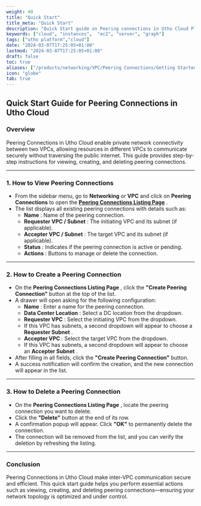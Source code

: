 ```yaml
---
weight: 40
title: "Quick Start"
title_meta: "Quick Start"
description: "Quick Start guide on Peering connections in Utho Cloud Platform"
keywords: ["cloud", "instances",  "ec2", "server", "graph"]
tags: ["utho platform","cloud"]
date: "2024-03-07T17:25:05+01:00"
lastmod: "2024-03-07T17:25:05+01:00"
draft: false
toc: true
aliases: ["/products/networking/VPC/Peering Connections/Getting Started/Quick Start"]
icon: "globe"
tab: true
---
```




## **Quick Start Guide for Peering Connections in Utho Cloud**

### **Overview**

Peering Connections in Utho Cloud enable private network connectivity between two VPCs, allowing resources in different VPCs to communicate securely without traversing the public internet. This guide provides step-by-step instructions for viewing, creating, and deleting peering connections.

---

### **1. How to View Peering Connections**

* From the sidebar menu, go to **Networking** or **VPC** and click on **Peering Connections** to open the  **[Peering Connections Listing Page](https://console.utho.com/peeringconnection)** .
* The list displays all existing peering connections with details such as:
  * **Name** : Name of the peering connection.
  * **Requester VPC / Subnet** : The initiating VPC and its subnet (if applicable).
  * **Accepter VPC / Subnet** : The target VPC and its subnet (if applicable).
  * **Status** : Indicates if the peering connection is active or pending.
  * **Actions** : Buttons to manage or delete the connection.

---

### **2. How to Create a Peering Connection**

* On the  **Peering Connections Listing Page** , click the **"Create Peering Connection"** button at the top of the list.
* A drawer will open asking for the following configuration:
  * **Name** : Enter a name for the peering connection.
  * **Data Center Location** : Select a DC location from the dropdown.
  * **Requester VPC** : Select the initiating VPC from the dropdown.
  * If this VPC has subnets, a second dropdown will appear to choose a  **Requester Subnet** .
  * **Accepter VPC** : Select the target VPC from the dropdown.
  * If this VPC has subnets, a second dropdown will appear to choose an  **Accepter Subnet** .
* After filling in all fields, click the **"Create Peering Connection"** button.
* A success notification will confirm the creation, and the new connection will appear in the list.

---

### **3. How to Delete a Peering Connection**

* On the  **Peering Connections Listing Page** , locate the peering connection you want to delete.
* Click the **"Delete"** button at the end of its row.
* A confirmation popup will appear. Click **"OK"** to permanently delete the connection.
* The connection will be removed from the list, and you can verify the deletion by refreshing the listing.

---

### **Conclusion**

Peering Connections in Utho Cloud make inter-VPC communication secure and efficient. This quick start guide helps you perform essential actions such as viewing, creating, and deleting peering connections—ensuring your network topology is optimized and under control.
